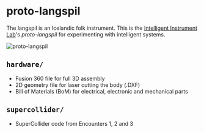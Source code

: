 # proto-langspil

The langspil is an Icelandic folk instrument. This is the [Intelligent Instrument Lab](http://iil.is)'s _proto-langspil_ for experimenting with intelligent systems.

![proto-langspil](https://assets.pubpub.org/b8ci3mep/51643054069968.jpg)

## `hardware/`

- Fusion 360 file for full 3D assembly
- 2D geometry file for laser cutting the body (.DXF)
- Bill of Materials (BoM) for electrical, electronic and mechanical parts

## `supercollider/`

- SuperCollider code from Encounters 1, 2 and 3

